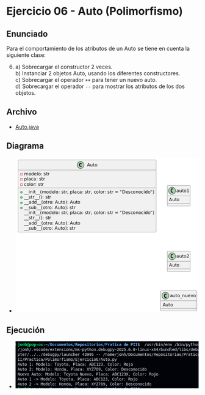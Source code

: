 # Ejercicio 06 - Auto (Polimorfismo)

## Enunciado

Para el comportamiento de los atributos de un Auto se tiene en cuenta la siguiente clase:

6. a) Sobrecargar el constructor 2 veces.  
   b) Instanciar 2 objetos Auto, usando los diferentes constructores.  
   c) Sobrecargar el operador `++` para tener un nuevo auto.  
   d) Sobrecargar el operador `--` para mostrar los atributos de los dos objetos.

## Archivo

- [Auto.java](./Auto.py)

## Diagrama

- ![Diagrama](./image.png)

## Ejecución

- ![Ejecución](./img.png)
